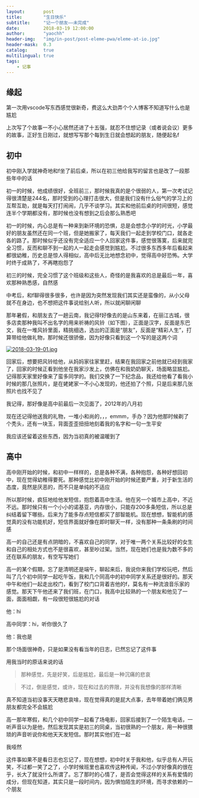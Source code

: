 ```yaml
---
layout:       post
title:        "生日快乐"
subtitle:     "记一个朋友——未完成"
date:         2018-03-19 12:00:00
author:       "yaochh"
header-img:   "img/in-post/post-eleme-pwa/eleme-at-io.jpg"
header-mask:  0.3
catalog:      true
multilingual: true
tags:
    - 记事
---
```

## 缘起

第一次用vscode写东西感觉很新奇，费这么大劲弄个个人博客不知道写什么也是尴尬
    
上次写了个故事一不小心居然还进了十五强，就忍不住想记录（或者说会议）更多的故事，正好生日刚过，就想写写那个每到生日就会想起的朋友，随便起名f

## 初中

初中刚入学就神奇地和f坐了前后桌，所以在初三他给我写的留言也是改了一段那些年中的话

初一的时候，他成绩很好，全班前三，那时候我真的是个很弱的人，第一次考试记得很清楚是244名，那时受到的心理打击很大，但是我们没有什么俗气的学习上的互帮互助，就是每天打打闹闹，几乎不谈学习。其实和他前后桌的时间很短，感觉连半个学期都没有，那时候也没有想到之后会那么熟悉吧

初一的时候，内心总是有一种来到新环境的恐惧，总是会想念小学的时光，小学最好的朋友虽然还在同一个班，但是她搬家了，每天我们一起走到学校门口，就各走各的路了。那时候似乎还没有完全适应一个人回家这件事，感觉很落寞，后来就完全习惯，反而和聊不到一起的人一起走会感觉到尴尬。不过很多东西多年后看起来都很幼稚，历史总是惊人得相似，高中后无比地想念初中，觉得高中好恐怖。大学时终于成熟了，不再瞎抱怨了

初三的时候，完全习惯了这个班级和这些人，奇怪的是我喜欢的总是最后一年，喜欢那种熟悉感，自然感

中考后，和f聊得很多很多，也许是因为突然发现我们其实还是蛮像的，从小父母就不在身边，也不想把这件事说给别人听，所以就闲聊闲聊

那年暑假，和朋友去了一趟云南，我记得f好像去的是山东来着，在丽江古城，很多店卖那种我叫不出名字的用来祈祷的风铃（如下图），正面是汉字，反面是东巴文，我在一堆风铃里面，精挑细选，选出的正面是“朋友”，反面是“精彩人生”，打算带给他做礼物，那时候还很骄傲，因为好像只看到这一个写的是这两个词

[![2018-03-19-01.jpg](https://i.loli.net/2018/03/24/5ab662f31b2bd.jpg)](https://i.loli.net/2018/03/24/5ab662f31b2bd.jpg)

回家后，想要把风铃给他，从妈妈家往家里赶，结果在我回家之前他就已经到我家了，回家的时候正看到他坐在我家沙发上，仿佛在和我奶奶聊天，场面略显尴尬。记得那天家里好像来了蛮多同学的。我们交换了一下纪念品，我还给他看了看我小时候的那几张照片，是在姥姥家一不小心发现的，他还拍了个照，只是后来那几张照片也找不见了

我记得，那好像是高中前最后一次见面了，2012年的八月初

现在还记得他送我的礼物，一堆小和尚的，，，emmm，手办？因为他那时候剃了个秃头，还有一块玉，背面歪歪扭扭地刻着我的名字和一句一生平安

我应该还留着这些东西，因为当初真的被温暖到了

## 高中

高中刚开始的时候，和初中一样样的，总是各种不满，各种抱怨，各种好想回初中，现在觉得幼稚得要死。那种感觉比初中刚开始的时候还要严重，对于新生活的态度，竟然是厌恶的，而不只是单纯的不适应

所以那时候，疯狂地给他发短信，抱怨着高中生活。他在另一个城市上高中，不近不远。那时候只有一个小小的诺基亚，内存很小，只能存200多条短信，所以总是纠结着留下哪些。后来为了能多存点短信都买了部智能机。现在想想，智能机的感觉真的没有功能机好，短信界面就好像在即时聊天一样，没有那种一条条刷的时间感

高一的自己还是有点阴暗的，不喜欢自己的同学，对于唯一两个关系比较好的女生和自己的相处方式也不是很喜欢，甚至吵过架。当然，现在她们也是我为数不多的还在联系的朋友，有空写写她们

高一的某个假期，忘了是清明还是端午，聊起来后，我说你来我们学校玩吧，然后叫了几个初中同学一起吃午饭，我和几个同高中的初中同学关系还是很好的。那天中午和他们一起走出校门，看到了校门口背着吉他的f，莫名有一种流浪音乐家的感觉。那天下午他还来了我们班，在门口，我高中比较熟的一个朋友和他见了一面，面面相觑，有一段很短很尴尬的对话

他：hi

高中同学：hi，听你很久了

他：我也是

那个场面很神奇，只是如果没有看当年的日志，已然忘记了这件事

用我当时的原话来说的话

>那种感觉，先是好笑，后是尴尬，最后是一种沉痛的悲哀

>不过，倒是感觉，或许，现在和过去的界限，并没有我想像的那样清晰

真不知道当初没事天天瞎悲哀啥，现在觉得真的是屁大点事，去年带着她们俩见男朋友都完全不会尴尬

高一那年寒假，和几个初中同学一起看了场电影，回家后接到了一个陌生电话，一听声音以为是他，然后发现其实是初三的同桌，当初很熟的一个朋友，用一种很猥琐的声音听说你和他天天发短信。那时其实他们在一起

我哑然

这件事如果不是看日志也忘记了，现在想想，初中时关于我和他，似乎总有人开玩笑，不过都一笑了之了，小学时候班里也喜欢传这种传闻，不过小学好像真的很在乎，长大了就没什么所谓了。忘了那时的心情了，是否会觉得这样的关系有爱情的成分，但现在知道，其实只是一段时间内，因为惧怕陌生的环境，而寻求依赖的一个朋友














